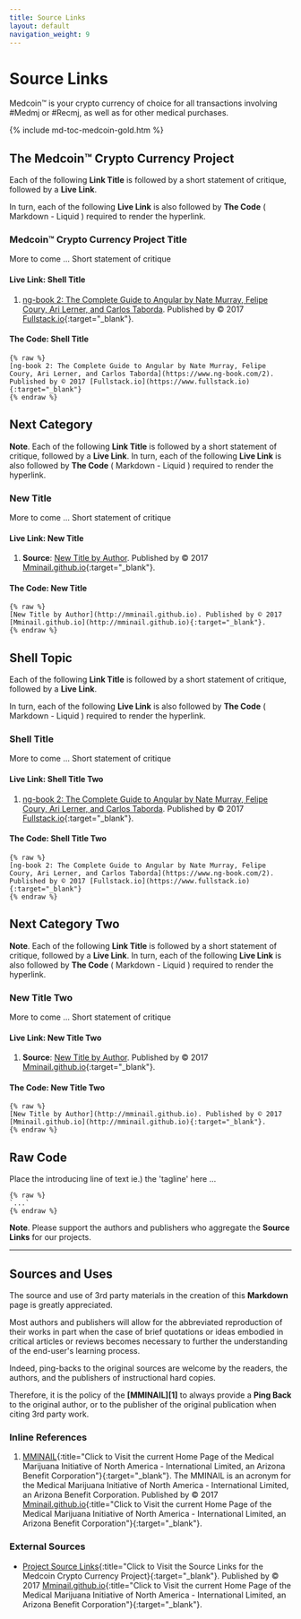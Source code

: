 ```yaml
---
title: Source Links
layout: default
navigation_weight: 9
---
```

# Source Links

Medcoin™ is your crypto currency of choice for all transactions involving #Medmj or #Recmj, as well as for other medical purchases.

{% include md-toc-medcoin-gold.htm %}

## The Medcoin™ Crypto Currency Project

Each of the following **Link Title** is followed by a short statement of critique, followed by a **Live Link**.

In turn, each of the following **Live Link** is also followed by **The Code** ( Markdown - Liquid ) required to render the hyperlink.

### Medcoin™ Crypto Currency Project Title

More to come ... Short statement of critique

#### Live Link: Shell Title

1. [ng-book 2: The Complete Guide to Angular by Nate Murray, Felipe Coury, Ari Lerner, and Carlos Taborda](https://www.ng-book.com/2). Published by © 2017 [Fullstack.io](https://www.fullstack.io){:target="_blank"}.

#### The Code: Shell Title

```liquid
{% raw %}
[ng-book 2: The Complete Guide to Angular by Nate Murray, Felipe Coury, Ari Lerner, and Carlos Taborda](https://www.ng-book.com/2). Published by © 2017 [Fullstack.io](https://www.fullstack.io){:target="_blank"}
{% endraw %}
```

## Next Category

**Note**. Each of the following **Link Title** is followed by a short statement of critique, followed by a **Live Link**. In turn, each of the following **Live Link** is also followed by **The Code** ( Markdown - Liquid ) required to render the hyperlink.

### New Title

More to come ... Short statement of critique

#### Live Link: New Title

1. **Source**: [New Title by Author](http://mminail.github.io). Published by © 2017 [Mminail.github.io](http://mminail.github.io){:target="_blank"}.

#### The Code: New Title

```liquid
{% raw %}
[New Title by Author](http://mminail.github.io). Published by © 2017 [Mminail.github.io](http://mminail.github.io){:target="_blank"}.
{% endraw %}
```

## Shell Topic

Each of the following **Link Title** is followed by a short statement of critique, followed by a **Live Link**.

In turn, each of the following **Live Link** is also followed by **The Code** ( Markdown - Liquid ) required to render the hyperlink.

### Shell Title

More to come ... Short statement of critique

#### Live Link: Shell Title Two

1. [ng-book 2: The Complete Guide to Angular by Nate Murray, Felipe Coury, Ari Lerner, and Carlos Taborda](https://www.ng-book.com/2). Published by © 2017 [Fullstack.io](https://www.fullstack.io){:target="_blank"}.

#### The Code: Shell Title Two

```liquid
{% raw %}
[ng-book 2: The Complete Guide to Angular by Nate Murray, Felipe Coury, Ari Lerner, and Carlos Taborda](https://www.ng-book.com/2). Published by © 2017 [Fullstack.io](https://www.fullstack.io){:target="_blank"}
{% endraw %}
```

## Next Category Two

**Note**. Each of the following **Link Title** is followed by a short statement of critique, followed by a **Live Link**. In turn, each of the following **Live Link** is also followed by **The Code** ( Markdown - Liquid ) required to render the hyperlink.

### New Title Two

More to come ... Short statement of critique

#### Live Link: New Title Two

1. **Source**: [New Title by Author](http://mminail.github.io). Published by © 2017 [Mminail.github.io](http://mminail.github.io){:target="_blank"}.

#### The Code: New Title Two

```liquid
{% raw %}
[New Title by Author](http://mminail.github.io). Published by © 2017 [Mminail.github.io](http://mminail.github.io){:target="_blank"}.
{% endraw %}
```

## Raw Code

Place the introducing line of text ie.) the 'tagline' here ...

```liquid
{% raw %}
`...`
{% endraw %}
```

**Note**. Please support the authors and publishers who aggregate the **Source Links** for our projects.

***

## Sources and Uses

The source and use of 3rd party materials in the creation of this **Markdown** page is greatly appreciated.

Most authors and publishers will allow for the abbreviated reproduction of their works in part when the case of brief quotations or ideas embodied in critical articles or reviews becomes necessary to further the understanding of the end-user's learning process.

Indeed, ping-backs to the original sources are welcome by the readers, the authors, and the publishers of instructional hard copies.

Therefore, it is the policy of the **[MMINAIL][1]** to always provide a **Ping Back** to the original author, or to the publisher of the original publication when citing 3rd party work.

### Inline References

1. [MMINAIL](https://mminail.github.io/){:title="Click to Visit the current Home Page of the Medical Marijuana Initiative of North America - International Limited, an Arizona Benefit Corporation"}{:target="_blank"}. The MMINAIL is an acronym for the Medical Marijuana Initiative of North America - International Limited, an Arizona Benefit Corporation. Published by © 2017 [Mminail.github.io](https://mminail.github.io/){:title="Click to Visit the current Home Page of the Medical Marijuana Initiative of North America - International Limited, an Arizona Benefit Corporation"}{:target="_blank"}.

### External Sources

- [Project Source Links](https://rwebaz.github.io/Medcoin-Crypto-Currency-Project/pages/Source-Links.html){:title="Click to Visit the Source Links for the Medcoin Crypto Currency Project}{:target="_blank"}. Published by © 2017 [Mminail.github.io](https://mminail.github.io/){:title="Click to Visit the current Home Page of the Medical Marijuana Initiative of North America - International Limited, an Arizona Benefit Corporation"}{:target="_blank"}.